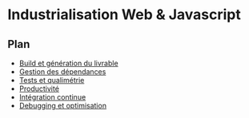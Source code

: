 # Industrialisation Web & Javascript

<!-- .slide: data-background="zenika/images/title-background.png" -->



## Plan

<!-- .slide: id="toc" -->

- [Build et génération du livrable](#/1)
- [Gestion des dépendances](#/2)
- [Tests et qualimétrie](#/3)
- [Productivité](#/4)
- [Intégration continue](#/5)
- [Debugging et optimisation](#/6)



<!-- .slide: data-background="zenika/images/questions.png" -->
<!-- .slide: data-background-size="30%" -->